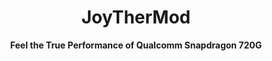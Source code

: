 <h1 align="center">JoyTherMod</h1>

<div align="center">
  <strong>Feel the True Performance of Qualcomm Snapdragon 720G 
</div>
